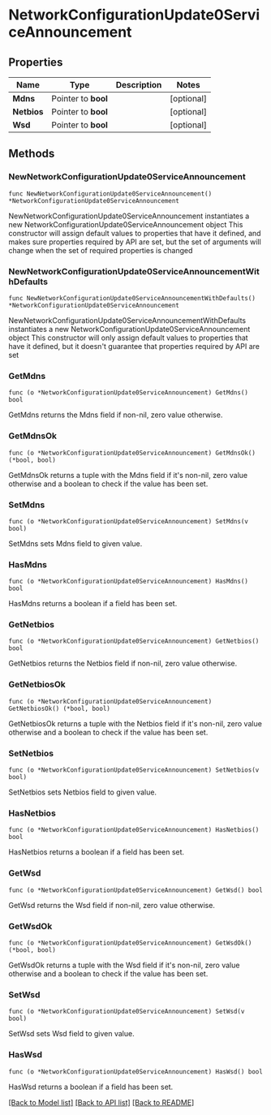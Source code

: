 # NetworkConfigurationUpdate0ServiceAnnouncement

## Properties

Name | Type | Description | Notes
------------ | ------------- | ------------- | -------------
**Mdns** | Pointer to **bool** |  | [optional] 
**Netbios** | Pointer to **bool** |  | [optional] 
**Wsd** | Pointer to **bool** |  | [optional] 

## Methods

### NewNetworkConfigurationUpdate0ServiceAnnouncement

`func NewNetworkConfigurationUpdate0ServiceAnnouncement() *NetworkConfigurationUpdate0ServiceAnnouncement`

NewNetworkConfigurationUpdate0ServiceAnnouncement instantiates a new NetworkConfigurationUpdate0ServiceAnnouncement object
This constructor will assign default values to properties that have it defined,
and makes sure properties required by API are set, but the set of arguments
will change when the set of required properties is changed

### NewNetworkConfigurationUpdate0ServiceAnnouncementWithDefaults

`func NewNetworkConfigurationUpdate0ServiceAnnouncementWithDefaults() *NetworkConfigurationUpdate0ServiceAnnouncement`

NewNetworkConfigurationUpdate0ServiceAnnouncementWithDefaults instantiates a new NetworkConfigurationUpdate0ServiceAnnouncement object
This constructor will only assign default values to properties that have it defined,
but it doesn't guarantee that properties required by API are set

### GetMdns

`func (o *NetworkConfigurationUpdate0ServiceAnnouncement) GetMdns() bool`

GetMdns returns the Mdns field if non-nil, zero value otherwise.

### GetMdnsOk

`func (o *NetworkConfigurationUpdate0ServiceAnnouncement) GetMdnsOk() (*bool, bool)`

GetMdnsOk returns a tuple with the Mdns field if it's non-nil, zero value otherwise
and a boolean to check if the value has been set.

### SetMdns

`func (o *NetworkConfigurationUpdate0ServiceAnnouncement) SetMdns(v bool)`

SetMdns sets Mdns field to given value.

### HasMdns

`func (o *NetworkConfigurationUpdate0ServiceAnnouncement) HasMdns() bool`

HasMdns returns a boolean if a field has been set.

### GetNetbios

`func (o *NetworkConfigurationUpdate0ServiceAnnouncement) GetNetbios() bool`

GetNetbios returns the Netbios field if non-nil, zero value otherwise.

### GetNetbiosOk

`func (o *NetworkConfigurationUpdate0ServiceAnnouncement) GetNetbiosOk() (*bool, bool)`

GetNetbiosOk returns a tuple with the Netbios field if it's non-nil, zero value otherwise
and a boolean to check if the value has been set.

### SetNetbios

`func (o *NetworkConfigurationUpdate0ServiceAnnouncement) SetNetbios(v bool)`

SetNetbios sets Netbios field to given value.

### HasNetbios

`func (o *NetworkConfigurationUpdate0ServiceAnnouncement) HasNetbios() bool`

HasNetbios returns a boolean if a field has been set.

### GetWsd

`func (o *NetworkConfigurationUpdate0ServiceAnnouncement) GetWsd() bool`

GetWsd returns the Wsd field if non-nil, zero value otherwise.

### GetWsdOk

`func (o *NetworkConfigurationUpdate0ServiceAnnouncement) GetWsdOk() (*bool, bool)`

GetWsdOk returns a tuple with the Wsd field if it's non-nil, zero value otherwise
and a boolean to check if the value has been set.

### SetWsd

`func (o *NetworkConfigurationUpdate0ServiceAnnouncement) SetWsd(v bool)`

SetWsd sets Wsd field to given value.

### HasWsd

`func (o *NetworkConfigurationUpdate0ServiceAnnouncement) HasWsd() bool`

HasWsd returns a boolean if a field has been set.


[[Back to Model list]](../README.md#documentation-for-models) [[Back to API list]](../README.md#documentation-for-api-endpoints) [[Back to README]](../README.md)


